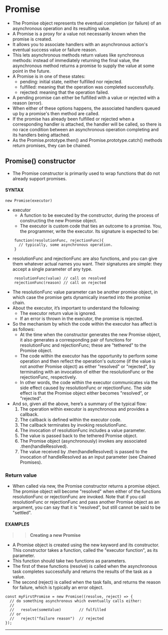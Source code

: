 # Promise

- The Promise object represents the eventual completion (or failure) of an asynchronous operation and its resulting value.
- A Promise is a proxy for a value not necessarily known when the promise is created.
- It allows you to associate handlers with an asynchronous action's eventual success value or failure reason.
- This lets asynchronous methods return values like synchronous methods: instead of immediately returning the final value, the asynchronous method returns a promise to supply the value at some point in the future.
- A Promise is in one of these states:
  - pending: initial state, neither fulfilled nor rejected.
  - fulfilled: meaning that the operation was completed successfully.
  - rejected: meaning that the operation failed.
- A pending promise can either be fulfilled with a value or rejected with a reason (error).
- When either of these options happens, the associated handlers queued up by a promise's then method are called.
- If the promise has already been fulfilled or rejected when a corresponding handler is attached, the handler will be called, so there is no race condition between an asynchronous operation completing and its handlers being attached.
- As the Promise.prototype.then() and Promise.prototype.catch() methods return promises, they can be chained.

## Promise() constructor

- The Promise constructor is primarily used to wrap functions that do not already support promises.

#### **SYNTAX**

```
new Promise(executor)
```

- executor
  - A function to be executed by the constructor, during the process of constructing the new Promise object.
  - The executor is custom code that ties an outcome to a promise. You, the programmer, write the executor. Its signature is expected to be:

```
    function(resolutionFunc, rejectionFunc){
      // typically, some asynchronous operation.
    }
```

- resolutionFunc and rejectionFunc are also functions, and you can give them whatever actual names you want. Their signatures are simple: they accept a single parameter of any type.

```
    resolutionFunc(value) // call on resolved
    rejectionFunc(reason) // call on rejected
```

- The resolutionFunc value parameter can be another promise object, in which case the promise gets dynamically inserted into the promise chain.
- About the executor, it’s important to understand the following:
  - The executor return value is ignored.
  - If an error is thrown in the executor, the promise is rejected.
- So the mechanism by which the code within the executor has affect is as follows:
  - At the time when the constructor generates the new Promise object, it also generates a corresponding pair of functions for resolutionFunc and rejectionFunc; these are "tethered" to the Promise object.
  - The code within the executor has the opportunity to perform some operation and then reflect the operation's outcome (if the value is not another Promise object) as either "resolved" or "rejected", by terminating with an invocation of either the resolutionFunc or the rejectionFunc, respectively.
  - In other words, the code within the executor communicates via the side effect caused by resolutionFunc or rejectionFunc. The side effect is that the Promise object either becomes "resolved", or "rejected".
- And so, given all the above, here’s a summary of the typical flow:
  1. The operation within executor is asynchronous and provides a callback.
  2. The callback is defined within the executor code.
  3. The callback terminates by invoking resolutionFunc.
  4. The invocation of resolutionFunc includes a value parameter.
  5. The value is passed back to the tethered Promise object.
  6. The Promise object (asynchronously) invokes any associated .then(handleResolved).
  7. The value received by .then(handleResolved) is passed to the invocation of handleResolved as an input parameter (see Chained Promises).

### Return value

- When called via new, the Promise constructor returns a promise object. The promise object will become "resolved" when either of the functions resolutionFunc or rejectionFunc are invoked. Note that if you call resolutionFunc or rejectionFunc and pass another Promise object as an argument, you can say that it is "resolved", but still cannot be said to be "settled".

#### **EXAMPLES**

> > **Creating a new Promise**

- A Promise object is created using the new keyword and its constructor. This constructor takes a function, called the "executor function", as its parameter.
- This function should take two functions as parameters.
- The first of these functions (resolve) is called when the asynchronous task completes successfully and returns the results of the task as a value.
- The second (reject) is called when the task fails, and returns the reason for failure, which is typically an error object.

```
const myFirstPromise = new Promise((resolve, reject) => {
  // do something asynchronous which eventually calls either:
  //
  //   resolve(someValue)        // fulfilled
  // or
  //   reject("failure reason")  // rejected
});
```

---
